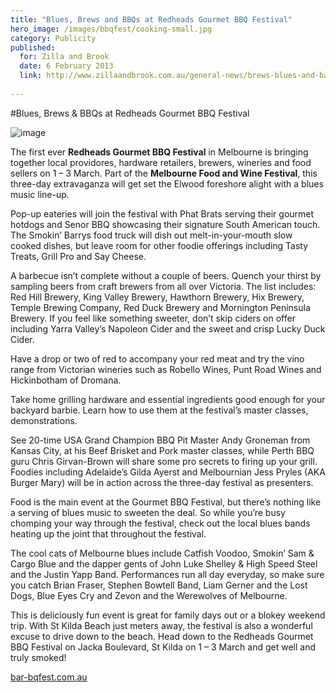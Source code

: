 ```yaml
---
title: "Blues, Brews and BBQs at Redheads Gourmet BBQ Festival"
hero_image: /images/bbqfest/cooking-small.jpg
category: Publicity
published:
  for: Zilla and Brook
  date: 6 February 2013
  link: http://www.zillaandbrook.com.au/general-news/brews-blues-and-barbecues-at-gourmet-bbq-festival/
  
---
```

#Blues, Brews  & BBQs at Redheads Gourmet BBQ Festival

![image](/images/bbqfest/cooking-small.jpg)

The first ever **Redheads Gourmet BBQ Festival** in Melbourne is bringing together local providores, hardware retailers, brewers, wineries and food sellers on 1 – 3 March. Part of the **Melbourne Food and Wine Festival**, this three-day extravaganza will get set the Elwood foreshore alight with a blues music line-up.

Pop-up eateries will join the festival with Phat Brats serving their gourmet hotdogs and Senor BBQ showcasing their signature South American touch. The Smokin’ Barrys food truck will dish out melt-in-your-mouth slow cooked dishes, but leave room for other foodie offerings including Tasty Treats, Grill Pro and Say Cheese.

A barbecue isn’t complete without a couple of beers. Quench your thirst by sampling beers from craft brewers from all over Victoria. The list includes: Red Hill Brewery, King Valley Brewery, Hawthorn Brewery, Hix Brewery, Temple Brewing Company, Red Duck Brewery and Mornington Peninsula Brewery. If you feel like something sweeter, don’t skip ciders on offer including Yarra Valley’s Napoleon Cider and the sweet and crisp Lucky Duck Cider.

Have a drop or two of red to accompany your red meat and try the vino range from Victorian wineries such as Robello Wines, Punt Road Wines and Hickinbotham of Dromana.

Take home grilling hardware and essential ingredients good enough for your backyard barbie. Learn how to use them at the festival’s master classes, demonstrations.



See 20-time USA Grand Champion BBQ Pit Master Andy Groneman from Kansas City, at his Beef Brisket and Pork master classes, while Perth BBQ guru Chris Girvan-Brown will share some pro secrets to firing up your grill. Foodies including Adelaide’s Gilda Ayerst and Melbournian Jess Pryles (AKA Burger Mary) will be in action across the three-day festival as presenters.

Food is the main event at the Gourmet BBQ Festival, but there’s nothing like a serving of blues music to sweeten the deal. So while you’re busy chomping your way through the festival, check out the local blues bands heating up the joint that throughout the festival.

The cool cats of Melbourne blues include Catfish Voodoo, Smokin’ Sam & Cargo Blue and the dapper gents of John Luke Shelley & High Speed Steel and the Justin Yapp Band. Performances run all day everyday, so make sure you catch Brian Fraser, Stephen Bowtell Band, Liam Gerner and the Lost Dogs, Blue Eyes Cry and Zevon and the Werewolves of Melbourne.

This is deliciously fun event is great for family days out or a blokey weekend trip. With St Kilda Beach just meters away, the festival is also a wonderful excuse to drive down to the beach. Head down to the Redheads Gourmet BBQ Festival on Jacka Boulevard, St Kilda on 1 – 3 March and get well and truly smoked!

[bar-bqfest.com.au](http://www.bar-bbqfest.com.au/)